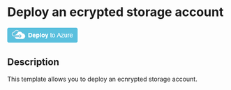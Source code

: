 # Deploy an ecrypted storage account

<a href="https://portal.azure.com/#create/Microsoft.Template/uri/https%3A%2F%2Fraw.githubusercontent.com%2Frgeerkens%2FPublic-Examples%2Fblob%2Fmaster%2Fadd-storage-with-encryption.json" target="_blank">
<img src="https://raw.githubusercontent.com/Azure/azure-quickstart-templates/master/1-CONTRIBUTION-GUIDE/images/deploytoazure.png" />

</a>

## Description

This template allows you to deploy an ecnrypted storage account.
